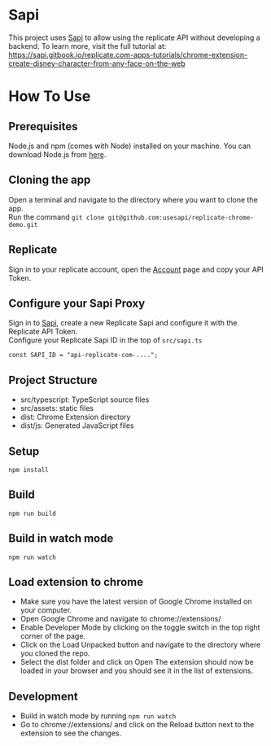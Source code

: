 # Sapi
This project uses [Sapi](https://usesapi.com) to allow using the replicate API without developing a backend. To learn more, visit the full tutorial at: https://sapi.gitbook.io/replicate.com-apps-tutorials/chrome-extension-create-disney-character-from-any-face-on-the-web

# How To Use

## Prerequisites

Node.js and npm (comes with Node) installed on your machine. You can download Node.js from [here](https://nodejs.org/en/download/).

## Cloning the app

Open a terminal and navigate to the directory where you want to clone the app.\
Run the command `git clone git@github.com:usesapi/replicate-chrome-demo.git`

## Replicate
Sign in to your replicate account, open the [Account](https://replicate.com/account) page and copy your API Token.

## Configure your Sapi Proxy

Sign in to [Sapi](https://console.usesapi.com), create a new Replicate Sapi and configure it with the Replicate API Token.\
Configure your Replicate Sapi ID in the top of `src/sapi.ts`
```
const SAPI_ID = "api-replicate-com-....";
```

## Project Structure

* src/typescript: TypeScript source files
* src/assets: static files
* dist: Chrome Extension directory
* dist/js: Generated JavaScript files

## Setup

```
npm install
```

## Build

```
npm run build
```

## Build in watch mode

```
npm run watch
```

## Load extension to chrome

- Make sure you have the latest version of Google Chrome installed on your computer.
- Open Google Chrome and navigate to chrome://extensions/
- Enable Developer Mode by clicking on the toggle switch in the top right corner of the page.
- Click on the Load Unpacked button and navigate to the directory where you cloned the repo.
- Select the dist folder and click on Open
The extension should now be loaded in your browser and you should see it in the list of extensions.

## Development

- Build in watch mode by running `npm run watch`
- Go to chrome://extensions/ and click on the Reload button next to the extension to see the changes.
